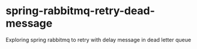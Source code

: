 # spring-rabbitmq-retry-dead-message
Exploring spring rabbitmq to retry with delay message in dead letter queue
